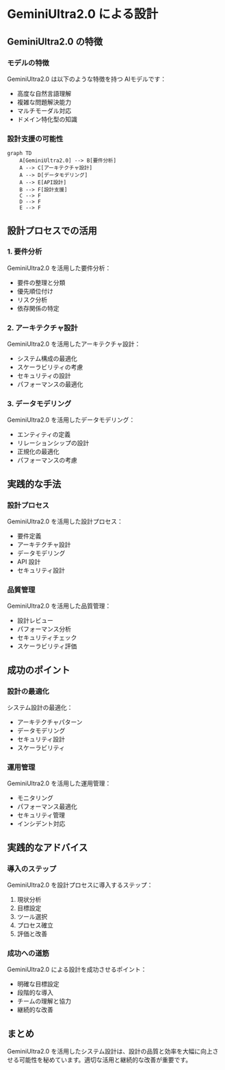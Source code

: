 # GeminiUltra2.0 による設計

## GeminiUltra2.0 の特徴

### モデルの特徴

GeminiUltra2.0 は以下のような特徴を持つ AIモデルです：

- 高度な自然言語理解
- 複雑な問題解決能力
- マルチモーダル対応
- ドメイン特化型の知識

### 設計支援の可能性

```mermaid
graph TD
    A[GeminiUltra2.0] --> B[要件分析]
    A --> C[アーキテクチャ設計]
    A --> D[データモデリング]
    A --> E[API設計]
    B --> F[設計支援]
    C --> F
    D --> F
    E --> F
```

## 設計プロセスでの活用

### 1. 要件分析

GeminiUltra2.0 を活用した要件分析：

- 要件の整理と分類
- 優先順位付け
- リスク分析
- 依存関係の特定

### 2. アーキテクチャ設計

GeminiUltra2.0 を活用したアーキテクチャ設計：

- システム構成の最適化
- スケーラビリティの考慮
- セキュリティの設計
- パフォーマンスの最適化

### 3. データモデリング

GeminiUltra2.0 を活用したデータモデリング：

- エンティティの定義
- リレーションシップの設計
- 正規化の最適化
- パフォーマンスの考慮

## 実践的な手法

### 設計プロセス

GeminiUltra2.0 を活用した設計プロセス：

- 要件定義
- アーキテクチャ設計
- データモデリング
- API 設計
- セキュリティ設計

### 品質管理

GeminiUltra2.0 を活用した品質管理：

- 設計レビュー
- パフォーマンス分析
- セキュリティチェック
- スケーラビリティ評価

## 成功のポイント

### 設計の最適化

システム設計の最適化：

- アーキテクチャパターン
- データモデリング
- セキュリティ設計
- スケーラビリティ

### 運用管理

GeminiUltra2.0 を活用した運用管理：

- モニタリング
- パフォーマンス最適化
- セキュリティ管理
- インシデント対応

## 実践的なアドバイス

### 導入のステップ

GeminiUltra2.0 を設計プロセスに導入するステップ：

1. 現状分析
2. 目標設定
3. ツール選択
4. プロセス確立
5. 評価と改善

### 成功への道筋

GeminiUltra2.0 による設計を成功させるポイント：

- 明確な目標設定
- 段階的な導入
- チームの理解と協力
- 継続的な改善

## まとめ

GeminiUltra2.0 を活用したシステム設計は、設計の品質と効率を大幅に向上させる可能性を秘めています。適切な活用と継続的な改善が重要です。
